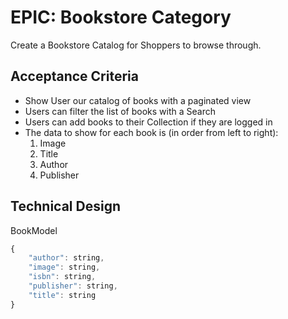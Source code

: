 # EPIC: Bookstore Category
Create a Bookstore Catalog for Shoppers to browse through.

## Acceptance Criteria

* Show User our catalog of books with a paginated view
* Users can filter the list of books with a Search
* Users can add books to their Collection if they are logged in
* The data to show for each book is (in order from left to right):
	1. Image
	2. Title
    3. Author
    4. Publisher
    
## Technical Design

BookModel

```javascript
{
    "author": string,
    "image": string,
    "isbn": string,
    "publisher": string,
    "title": string
}
```

